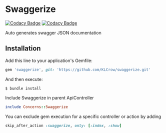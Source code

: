 # Swaggerize
 
[![Codacy Badge](https://app.codacy.com/project/badge/Grade/761dbbcee2354bfd9ce3c54fb250ad08)](https://app.codacy.com/gh/namely/swaggerize/dashboard)
[![Codacy Badge](https://app.codacy.com/project/badge/Coverage/761dbbcee2354bfd9ce3c54fb250ad08)](https://app.codacy.com/gh/namely/swaggerize/dashboard)

Auto generates swagger JSON documentation

## Installation

Add this line to your application's Gemfile:

```ruby
gem 'swaggerize', git: 'https://github.com/KLCrow/swaggerize.git'
```

And then execute:

    $ bundle install

Include Swaggerize in parent ApiController

```ruby
include Concerns::Swaggerize
```

You can exclude gem execution for a specific controller or action by adding

```ruby
skip_after_action :swaggerize, only: [:index, :show]
```
